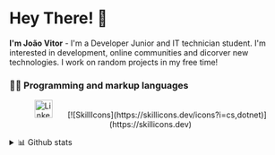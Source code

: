 # Hey There! 👋
**I'm João Vitor** - I'm a Developer Junior and IT technician student. I'm interested in development, online communities and dicorver new technologies. I work on random projects in my free time!

### 👨‍💻 Programming and markup languages

<!-- Social icons section -->
<p align="center">
  <a href="https://www.linkedin.com/in/joão-vitor-damasceno-43b161164/"><img width="32px" title="LinkedIn" src="https://i.imgur.com/Y9lbNqu.png"/></a>
  &#8287;&#8287;&#8287;&#8287;&#8287; 
  [![SkillIcons](https://skillicons.dev/icons?i=cs,dotnet)](https://skillicons.dev)<br/>
</p>
  
<details>
  <summary>📊 Github stats</summary>
  
  <a href="#">![GitHub stats](https://github-readme-streak-stats.herokuapp.com?user=Flopinguim&theme=github-dark-dimmed&mode=weekly&hide_longest_streak=false)</a>
  <a href="#">![Top Langs](https://github-readme-stats.vercel.app/api/top-langs/?username=Flopinguim&layout=compact&theme=github_dark&count_private=true&hide_border=true)</a>
</details>
